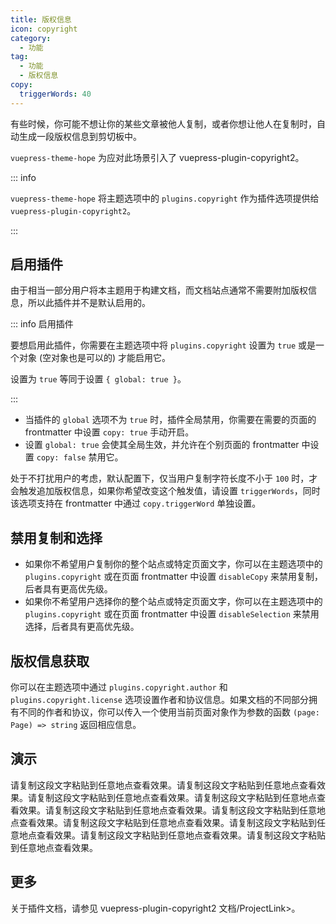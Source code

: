 ```yaml
---
title: 版权信息
icon: copyright
category:
  - 功能
tag:
  - 功能
  - 版权信息
copy:
  triggerWords: 40
---
```


有些时候，你可能不想让你的某些文章被他人复制，或者你想让他人在复制时，自动生成一段版权信息到剪切板中。

`vuepress-theme-hope` 为应对此场景引入了 <ProjectLink name="copyright2" path="/zh/">vuepress-plugin-copyright2</ProjectLink>。

::: info

`vuepress-theme-hope` 将主题选项中的 `plugins.copyright` 作为插件选项提供给 `vuepress-plugin-copyright2`。

:::

<!-- more -->

## 启用插件

由于相当一部分用户将本主题用于构建文档，而文档站点通常不需要附加版权信息，所以此插件并不是默认启用的。

::: info 启用插件

要想启用此插件，你需要在主题选项中将 `plugins.copyright` 设置为 `true` 或是一个对象 (空对象也是可以的) 才能启用它。

设置为 `true` 等同于设置 `{ global: true }`。

:::

- 当插件的 `global` 选项不为 `true` 时，插件全局禁用，你需要在需要的页面的 frontmatter 中设置 `copy: true` 手动开启。
- 设置 `global: true` 会使其全局生效，并允许在个别页面的 frontmatter 中设置 `copy: false` 禁用它。

处于不打扰用户的考虑，默认配置下，仅当用户复制字符长度不小于 `100` 时，才会触发追加版权信息，如果你希望改变这个触发值，请设置 `triggerWords`，同时该选项支持在 frontmatter 中通过 `copy.triggerWord` 单独设置。

## 禁用复制和选择

- 如果你不希望用户复制你的整个站点或特定页面文字，你可以在主题选项中的 `plugins.copyright` 或在页面 frontmatter 中设置 `disableCopy` 来禁用复制，后者具有更高优先级。
- 如果你不希望用户选择你的整个站点或特定页面文字，你可以在主题选项中的 `plugins.copyright` 或在页面 frontmatter 中设置 `disableSelection` 来禁用选择，后者具有更高优先级。

## 版权信息获取

你可以在主题选项中通过 `plugins.copyright.author` 和 `plugins.copyright.license` 选项设置作者和协议信息。如果文档的不同部分拥有不同的作者和协议，你可以传入一个使用当前页面对象作为参数的函数 `(page: Page) => string` 返回相应信息。

## 演示

请复制这段文字粘贴到任意地点查看效果。请复制这段文字粘贴到任意地点查看效果。请复制这段文字粘贴到任意地点查看效果。请复制这段文字粘贴到任意地点查看效果。请复制这段文字粘贴到任意地点查看效果。请复制这段文字粘贴到任意地点查看效果。请复制这段文字粘贴到任意地点查看效果。请复制这段文字粘贴到任意地点查看效果。请复制这段文字粘贴到任意地点查看效果。请复制这段文字粘贴到任意地点查看效果。

## 更多

关于插件文档，请参见 <ProjectLink name="copyright2" path="/zh/">vuepress-plugin-copyright2 文档/ProjectLink>。
